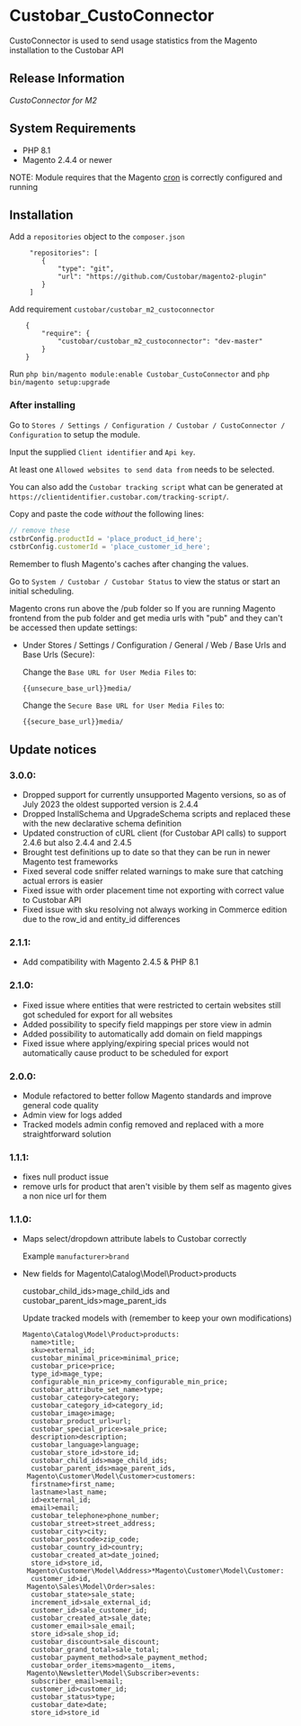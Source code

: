 Custobar_CustoConnector
=========

CustoConnector is used to send usage statistics from the Magento installation to the Custobar API

## Release Information

*CustoConnector for M2*

## System Requirements

* PHP 8.1
* Magento 2.4.4 or newer

NOTE: Module requires that the Magento [cron](http://devdocs.magento.com/guides/v2.0/config-guide/cli/config-cli-subcommands-cron.html) is correctly configured and running 

## Installation

Add a `repositories` object to the `composer.json`
 
         "repositories": [
            {
                "type": "git",
                "url": "https://github.com/Custobar/magento2-plugin"
            }
         ]


Add requirement `custobar/custobar_m2_custoconnector`

        {
            "require": {
                "custobar/custobar_m2_custoconnector": "dev-master"
            }
        }
        
Run `php bin/magento module:enable Custobar_CustoConnector` and `php bin/magento setup:upgrade`            

### After installing 

Go to `Stores / Settings / Configuration / Custobar / CustoConnector / Configuration` to setup the module.

Input the supplied `Client identifier` and `Api key`. 

At least one `Allowed websites to send data from` needs to be selected. 

You can also add the `Custobar tracking script` what can be generated at `https://clientidentifier.custobar.com/tracking-script/`.

Copy and paste the code *without* the following lines:

```js
// remove these
cstbrConfig.productId = 'place_product_id_here';
cstbrConfig.customerId = 'place_customer_id_here';
```
Remember to flush Magento's caches after changing the values. 

Go to `System / Custobar / Custobar Status` to view the status or start an initial scheduling.

Magento crons run above the /pub folder so If you are running Magento frontend from the pub folder and get media urls with "pub" and they can't be accessed then update settings:
 
- Under Stores / Settings / Configuration / General / Web / Base Urls and Base Urls (Secure):

  Change the `Base URL for User Media Files` to: 
 
  `{{unsecure_base_url}}media/`
  
  Change the `Secure Base URL for User Media Files` to: 
  
  `{{secure_base_url}}media/`


## Update notices

### 3.0.0:
- Dropped support for currently unsupported Magento versions, so as of July 2023 the oldest supported version is 2.4.4
- Dropped InstallSchema and UpgradeSchema scripts and replaced these with the new declarative schema definition
- Updated construction of cURL client (for Custobar API calls) to support 2.4.6 but also 2.4.4 and 2.4.5
- Brought test definitions up to date so that they can be run in newer Magento test frameworks
- Fixed several code sniffer related warnings to make sure that catching actual errors is easier
- Fixed issue with order placement time not exporting with correct value to Custobar API
- Fixed issue with sku resolving not always working in Commerce edition due to the row_id and entity_id differences

### 2.1.1:
- Add compatibility with Magento 2.4.5 & PHP 8.1

### 2.1.0:
- Fixed issue where entities that were restricted to certain websites still got scheduled for export
for all websites
- Added possibility to specify field mappings per store view in admin
- Added possibility to automatically add domain on field mappings
- Fixed issue where applying/expiring special prices would not automatically cause product to be scheduled
for export 

### 2.0.0:
- Module refactored to better follow Magento standards and improve general code quality
- Admin view for logs added
- Tracked models admin config removed and replaced with a more straightforward solution

### 1.1.1:

- fixes null product issue
- remove urls for product that aren't visible by them self as magento gives a non nice url for them

### 1.1.0: 

- Maps select/dropdown attribute labels to Custobar correctly

  Example `manufacturer>brand` 
  
- New fields for Magento\Catalog\Model\Product>products 

  custobar_child_ids>mage_child_ids and custobar_parent_ids>mage_parent_ids
  
  Update tracked models with (remember to keep your own modifications)
  
  ```
  Magento\Catalog\Model\Product>products:
    name>title;
    sku>external_id;
    custobar_minimal_price>minimal_price;
    custobar_price>price;
    type_id>mage_type;
    configurable_min_price>my_configurable_min_price;
    custobar_attribute_set_name>type;
    custobar_category>category;
    custobar_category_id>category_id;
    custobar_image>image;
    custobar_product_url>url;
    custobar_special_price>sale_price;
    description>description;
    custobar_language>language;
    custobar_store_id>store_id;
    custobar_child_ids>mage_child_ids;
    custobar_parent_ids>mage_parent_ids,
   Magento\Customer\Model\Customer>customers:
    firstname>first_name;
    lastname>last_name;
    id>external_id;
    email>email;
    custobar_telephone>phone_number;
    custobar_street>street_address;
    custobar_city>city;
    custobar_postcode>zip_code;
    custobar_country_id>country;
    custobar_created_at>date_joined;
    store_id>store_id,
   Magento\Customer\Model\Address>*Magento\Customer\Model\Customer:
    customer_id>id,
   Magento\Sales\Model\Order>sales:
    custobar_state>sale_state;
    increment_id>sale_external_id;
    customer_id>sale_customer_id;
    custobar_created_at>sale_date;
    customer_email>sale_email;
    store_id>sale_shop_id;
    custobar_discount>sale_discount;
    custobar_grand_total>sale_total;
    custobar_payment_method>sale_payment_method;
    custobar_order_items>magento__items,
   Magento\Newsletter\Model\Subscriber>events:
    subscriber_email>email;
    customer_id>customer_id;
    custobar_status>type;
    custobar_date>date;
    store_id>store_id
   ```
